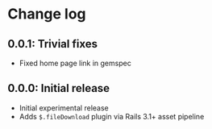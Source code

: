 # Change log

## 0.0.1: Trivial fixes

* Fixed home page link in gemspec

## 0.0.0: Initial release

* Initial experimental release
* Adds `$.fileDownload` plugin via Rails 3.1+ asset pipeline

